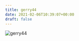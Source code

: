 ```yaml
---
title: gerry44
date: 2021-02-06T10:39:07+00:00
draft: false
---
```


![gerry44](/images/2012%3F.jpg)

